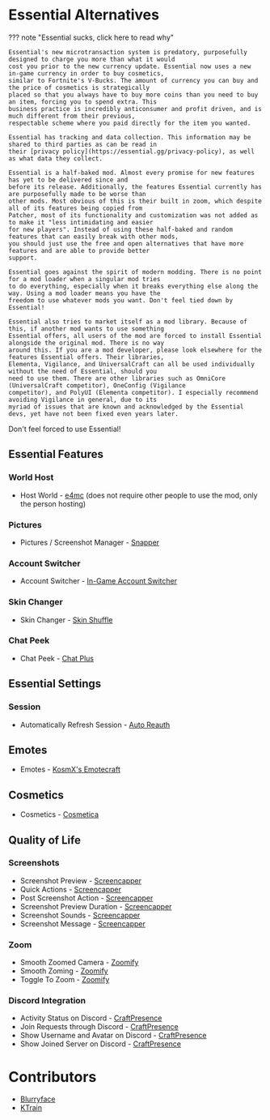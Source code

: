 # Essential Alternatives

??? note "Essential sucks, click here to read why"

    Essential's new microtransaction system is predatory, purposefully designed to charge you more than what it would
    cost you prior to the new currency update. Essential now uses a new in-game currency in order to buy cosmetics,
    similar to Fortnite's V-Bucks. The amount of currency you can buy and the price of cosmetics is strategically
    placed so that you always have to buy more coins than you need to buy an item, forcing you to spend extra. This
    business practice is incredibly anticonsumer and profit driven, and is much different from their previous,
    respectable scheme where you paid directly for the item you wanted.
    
    Essential has tracking and data collection. This information may be shared to third parties as can be read in
    their [privacy policy](https://essential.gg/privacy-policy), as well as what data they collect.
    
    Essential is a half-baked mod. Almost every promise for new features has yet to be delivered since and
    before its release. Additionally, the features Essential currently has are purposefully made to be worse than
    other mods. Most obvious of this is their built in zoom, which despite all of its features being copied from
    Patcher, most of its functionality and customization was not added as to make it "less intimidating and easier
    for new players". Instead of using these half-baked and random features that can easily break with other mods,
    you should just use the free and open alternatives that have more features and are able to provide better
    support.

    Essential goes against the spirit of modern modding. There is no point for a mod loader when a singular mod tries
    to do everything, especially when it breaks everything else along the way. Using a mod loader means you have the
    freedom to use whatever mods you want. Don't feel tied down by Essential!

    Essential also tries to market itself as a mod library. Because of this, if another mod wants to use something
    Essential offers, all users of the mod are forced to install Essential alongside the original mod. There is no way
    around this. If you are a mod developer, please look elsewhere for the features Essential offers. Their libraries,
    Elementa, Vigilance, and UniversalCraft can all be used individually without the need of Essential, should you
    need to use them. There are other libraries such as OmniCore (UniversalCraft competitor), OneConfig (Vigilance
    competitor), and PolyUI (Elementa competitor). I especially recommend avoiding Vigilance in general, due to its
    myriad of issues that are known and acknowledged by the Essential devs, yet have not been fixed even years later.

Don't feel forced to use Essential!

## Essential Features

### World Host

* Host World - [e4mc](https://modrinth.com/mod/e4mc) (does not require other people to use the mod, only the person hosting)

### Pictures

* Pictures / Screenshot Manager - [Snapper](https://modrinth.com/mod/snapper)

### Account Switcher

* Account Switcher - [In-Game Account Switcher](https://modrinth.com/mod/in-game-account-switcher)

### Skin Changer

* Skin Changer - [Skin Shuffle](https://modrinth.com/mod/skinshuffle)

### Chat Peek

* Chat Peek - [Chat Plus](https://modrinth.com/mod/chat-plus)

## Essential Settings

### Session

* Automatically Refresh Session - [Auto Reauth](https://modrinth.com/mod/auto-reauth)

## Emotes

* Emotes - [KosmX's Emotecraft](https://modrinth.com/mod/emotecraft)

## Cosmetics

* Cosmetics - [Cosmetica](https://modrinth.com/mod/cosmetica)

## Quality of Life

### Screenshots

* Screenshot Preview - [Screencapper](https://modrinth.com/mod/screencapper)
* Quick Actions - [Screencapper](https://modrinth.com/mod/screencapper)
* Post Screenshot Action - [Screencapper](https://modrinth.com/mod/screencapper)
* Screenshot Preview Duration - [Screencapper](https://modrinth.com/mod/screencapper)
* Screenshot Sounds - [Screencapper](https://modrinth.com/mod/screencapper)
* Screenshot Message - [Screencapper](https://modrinth.com/mod/screencapper)

### Zoom

* Smooth Zoomed Camera - [Zoomify](https://modrinth.com/mod/zoomify)
* Smooth Zoming - [Zoomify](https://modrinth.com/mod/zoomify)
* Toggle To Zoom - [Zoomify](https://modrinth.com/mod/zoomify)

### Discord Integration

* Activity Status on Discord - [CraftPresence](https://modrinth.com/mod/craftpresence)
* Join Requests through Discord - [CraftPresence](https://modrinth.com/mod/craftpresence)
* Show Username and Avatar on Discord - [CraftPresence](https://modrinth.com/mod/craftpresence)
* Show Joined Server on Discord - [CraftPresence](https://modrinth.com/mod/craftpresence)

# Contributors

* [Blurryface](https://blurry.gay)
* [KTrain](https://github.com/KTrain5169)
